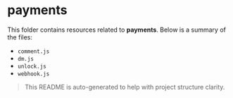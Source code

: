 # payments

This folder contains resources related to **payments**. Below is a summary of the files:

- `comment.js`
- `dm.js`
- `unlock.js`
- `webhook.js`

> This README is auto-generated to help with project structure clarity.
